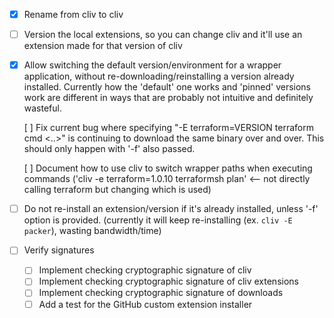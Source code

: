 - [x] Rename from cliv to cliv

- [ ] Version the local extensions, so you can change cliv and it'll use an extension made for that version of cliv

- [x] Allow switching the default version/environment for a wrapper application, without re-downloading/reinstalling
      a version already installed. Currently how the 'default' one works and 'pinned' versions work are different
      in ways that are probably not intuitive and definitely wasteful.

  [ ] Fix current bug where specifying "-E terraform=VERSION terraform cmd <..>" is continuing to download the same
      binary over and over. This should only happen with '-f' also passed.

  [ ] Document how to use cliv to switch wrapper paths when executing commands
      ('cliv -e terraform=1.0.10 terraformsh plan' <-- not directly calling terraform but changing which is used)

- [ ] Do not re-install an extension/version if it's already installed, unless '-f' option is provided.
      (currently it will keep re-installing (ex. `cliv -E packer`), wasting bandwidth/time)

- [ ] Verify signatures
  - [ ] Implement checking cryptographic signature of cliv
  - [ ] Implement checking cryptographic signature of cliv extensions
  - [ ] Implement checking cryptographic signature of downloads
  - [ ] Add a test for the GitHub custom extension installer
